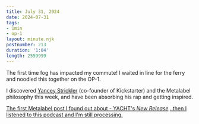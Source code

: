 ```yaml
---
title: July 31, 2024
date: 2024-07-31
tags:
- 1min
- op-1
layout: minute.njk
postnumber: 213
duration: '1:04'
length: 2559999
---
```

The first time fog has impacted my commute! I waited in line for the ferry and noodled this together on the OP-1. 

I discovered [Yancey Strickler](https://www.ystrickler.com/) (co-founder of Kickstarter) and the Metalabel philosophy this week, and have been absorbing his rap and getting inspired.

[The first Metalabel post I found out about - YACHT's *New Release*](https://metalabel.substack.com/p/new-media-irl-new-release-by-yacht)
[..then I listened to this podcast and I'm still processing.](https://interdependence.fm/episodes/post-individualism-metalabels-and-web-3-with-yancey-strickler?curator=MediaREDEF&ref=ystrickler.com)

